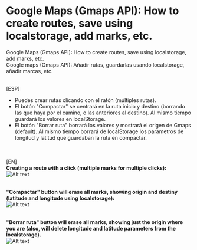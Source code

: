 # Google Maps (Gmaps API): How to create routes, save using localstorage, add marks, etc.
Google Maps (Gmaps API): How to create routes, save using localstorage, add marks, etc.<br>
Google maps (Gmaps API): Añadir rutas, guardarlas usando localstorage, añadir marcas, etc.<br><br>

[ESP]
- Puedes crear rutas clicando con el ratón (múltiples rutas).
- El botón "Compactar" se centrará en la ruta inicio y destino (borrando las que haya por el camino, o las anteriores al destino). Al mismo tiempo guardará los valores en localStorage.
- El botón "Borrar ruta" borrará los valores y mostrará el origen de Gmaps (default). Al mismo tiempo borrará de localStorage los parametros de longitud y latitud que guardaban la ruta en compactar.

<br><br>
[EN]<br>
<strong>Creating a route with a click (multiple marks for multiple clicks):<br></strong>
![Alt text](https://cloud.githubusercontent.com/assets/14861253/20276300/f6176608-aa9b-11e6-8e6c-b87888b8fd58.png)<br><br>

<strong>"Compactar" button will erase all marks, showing origin and destiny (latitude and longitude using localstorage):<br></strong>
![Alt text](https://cloud.githubusercontent.com/assets/14861253/20276419/70edf770-aa9c-11e6-9c4f-cedb69ea85b9.png)<br><br>

<strong>"Borrar ruta" button will erase all marks, showing just the origin where you are (also, will delete longitude and latitude parameters from the localstorage).</strong><br>
![Alt text](https://cloud.githubusercontent.com/assets/14861253/20276426/7879f1ce-aa9c-11e6-8b22-599a1e1aa23e.png)<br><br>

